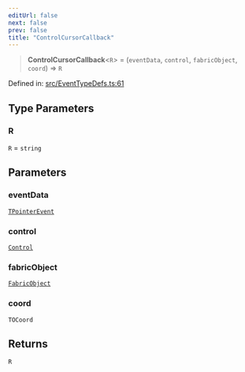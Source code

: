 ```yaml
---
editUrl: false
next: false
prev: false
title: "ControlCursorCallback"
---
```


> **ControlCursorCallback**\<`R`\> = (`eventData`, `control`, `fabricObject`, `coord`) => `R`

Defined in: [src/EventTypeDefs.ts:61](https://github.com/fabricjs/fabric.js/blob/9a792f4b7b8031f02ec7ea4ce8c99f810e45cfec/src/EventTypeDefs.ts#L61)

## Type Parameters

### R

`R` = `string`

## Parameters

### eventData

[`TPointerEvent`](/api/type-aliases/tpointerevent/)

### control

[`Control`](/api/classes/control/)

### fabricObject

[`FabricObject`](/api/classes/fabricobject/)

### coord

`TOCoord`

## Returns

`R`
